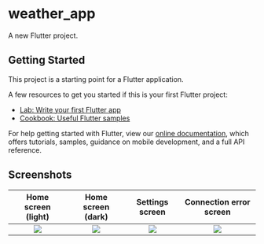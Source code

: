 # weather_app

A new Flutter project.

## Getting Started

This project is a starting point for a Flutter application.

A few resources to get you started if this is your first Flutter project:

- [Lab: Write your first Flutter app](https://flutter.dev/docs/get-started/codelab)
- [Cookbook: Useful Flutter samples](https://flutter.dev/docs/cookbook)

For help getting started with Flutter, view our
[online documentation](https://flutter.dev/docs), which offers tutorials,
samples, guidance on mobile development, and a full API reference.

## Screenshots

Home screen (light)        |   Home screen (dark)      |   Settings screen     |   Connection error screen
:-------------------------:|:-------------------------:|:-------------------------:|:-------------------------:
![](https://user-images.githubusercontent.com/75329130/140404679-0a4d7a29-37e9-41c7-9675-d4280d56e879.jpg?raw=true)|![](https://user-images.githubusercontent.com/75329130/140404690-b867c606-2818-484c-8475-ea3236a37981.jpg?raw=true)|![](https://user-images.githubusercontent.com/75329130/140404692-2cc597b2-a104-43ef-a097-2862e73c702b.jpg?raw=true)|![](https://user-images.githubusercontent.com/75329130/140404686-08c11b2e-cab1-48b1-99d1-53848490016f.jpg?raw=true)



